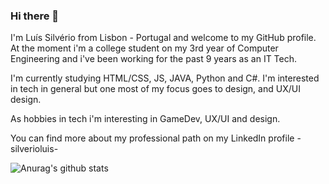 ### Hi there 👋

I'm Luís Silvério from Lisbon - Portugal and welcome to my GitHub profile. At the moment i'm a college student on my 3rd year of Computer Engineering and i've been working for the past 9 years as an IT Tech. 

I'm currently studying HTML/CSS, JS, JAVA, Python and C#. I'm interested in tech in general but one most of my focus goes to design, and UX/UI design.

As hobbies in tech i'm interesting in GameDev, UX/UI and design.

You can find more about my professional path on my LinkedIn profile - silverioluis- 

![Anurag's github stats](https://github-readme-stats.vercel.app/api?username=anuraghazra&show_icons=true&theme=radical)
